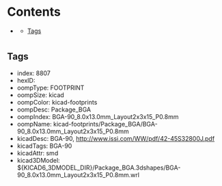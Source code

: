 



Contents
========

* [](#)
	* [Tags](#tags)

# 

## Tags

- index: 8807
- hexID: 
- oompType: FOOTPRINT
- oompSize: kicad
- oompColor: kicad-footprints
- oompDesc: Package_BGA
- oompIndex: BGA-90_8.0x13.0mm_Layout2x3x15_P0.8mm
- oompName: kicad-footprints/Package_BGA/BGA-90_8.0x13.0mm_Layout2x3x15_P0.8mm
- kicadDesc: BGA-90, http://www.issi.com/WW/pdf/42-45S32800J.pdf
- kicadTags: BGA-90
- kicadAttr: smd
- kicad3DModel: ${KICAD6_3DMODEL_DIR}/Package_BGA.3dshapes/BGA-90_8.0x13.0mm_Layout2x3x15_P0.8mm.wrl
